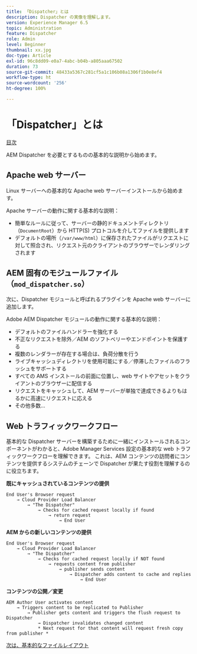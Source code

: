 ```yaml
---
title: 「Dispatcher」とは
description: Dispatcher の実像を理解します。
version: Experience Manager 6.5
topic: Administration
feature: Dispatcher
role: Admin
level: Beginner
thumbnail: xx.jpg
doc-type: Article
exl-id: 96c8dd09-e0a7-4abc-b04b-a805aaa67502
duration: 73
source-git-commit: 48433a5367c281cf5a1c106b08a1306f1b0e8ef4
workflow-type: ht
source-wordcount: '256'
ht-degree: 100%

---
```


# 「Dispatcher」とは

[目次](./overview.md)

AEM Dispatcher を必要とするものの基本的な説明から始めます。

## Apache web サーバー

Linux サーバーへの基本的な Apache web サーバーインストールから始めます。

Apache サーバーの動作に関する基本的な説明：

- 簡単なルールに従って、サーバーの静的ドキュメントディレクトリ（`DocumentRoot`）から HTTP(S) プロトコルを介してファイルを提供します
- デフォルトの場所（`/var/www/html`）に保存されたファイルがリクエストに対して照合され、リクエスト元のクライアントのブラウザーでレンダリングされます




## AEM 固有のモジュールファイル（`mod_dispatcher.so`）

次に、Dispatcher モジュールと呼ばれるプラグインを Apache web サーバーに追加します。

Adobe AEM Dispatcher モジュールの動作に関する基本的な説明：

- デフォルトのファイルハンドラーを強化する
- 不正なリクエストを除外／AEM のソフトベリーやエンドポイントを保護する
- 複数のレンダラーが存在する場合は、負荷分散を行う
- ライブキャッシュディレクトリを使用可能にする／停滞したファイルのフラッシュをサポートする
- すべての AMS インストールの前面に位置し、web サイトやアセットをクライアントのブラウザーに配信する
- リクエストをキャッシュして、AEM サーバーが単独で達成できるよりもはるかに高速にリクエストに応える
- その他多数...

## Web トラフィックワークフロー

基本的な Dispatcher サーバーを構築するために一緒にインストールされるコンポーネントがわかると、Adobe Manager Services 設定の基本的な web トラフィックワークフローを理解できます。
これは、AEM コンテンツの訪問者にコンテンツを提供するシステムのチェーンで Dispatcher が果たす役割を理解するのに役立ちます。

<b>既にキャッシュされているコンテンツの提供</b>

```
End User's Browser request 
    → Cloud Provider Load Balancer 
        → "The Dispatcher" 
            → Checks for cached request locally if found 
                → return request 
                    → End User
```

<b>AEM からの新しいコンテンツの提供</b>

```
End User's Browser request 
    → Cloud Provider Load Balancer 
        → "The Dispatcher" 
            → Checks for cached request locally if NOT found 
                → requests content from publisher 
                    → publisher sends content 
                        → Dispatcher adds content to cache and replies 
                            → End User
```

<b>コンテンツの公開／変更</b>

```
AEM Author User activates content 
    → Triggers content to be replicated to Publisher 
        → Publisher gets content and triggers the flush request to Dispatcher 
            → Dispatcher invalidates changed content 
            * Next request for that content will request fresh copy from publisher *
```

[次は、基本的なファイルレイアウト](./basic-file-layout.md)
